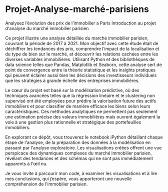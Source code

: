 # Projet-Analyse-marché-parisiens
Analysez l’évolution des prix de l’immobilier a Paris
Introduction au projet d'analyse du marché immobilier parisien

Ce projet illustre une analyse détaillée du marché immobilier parisien, couvrant la période de 2017 à 2021. Mon objectif avec cette étude était de déchiffrer les tendances des prix, comprendre l’impact de la localisation et du type de bien sur le marché, et découvrir les relations cachées entre les diverses variables immobilières. Utilisant Python et des bibliothèques de data science telles que Pandas, Matplotlib et Seaborn, cette analyse sert de point de convergence entre la théorie statistique et les insights pratiques qui peuvent éclairer aussi bien les décisions des investisseurs individuels que les stratégies à grande échelle des entreprises immobilières.

Le cœur du projet est basé sur la modélisation prédictive, où des techniques avancées telles que la régression linéaire et le clustering non supervisé ont été employées pour prédire la valorisation future des actifs immobiliers et pour classifier de manière efficace les biens selon leurs caractéristiques. Ces méthodes analytiques ne permettent pas seulement une estimation précise des valeurs immobilières mais ouvrent également la voie à une gestion plus rationnelle et stratégique des portefeuilles immobiliers.

En explorant ce dépôt, vous trouverez le notebook iPython détaillant chaque étape de l'analyse, de la préparation des données à la modélisation en passant par l'analyse exploratoire. Les visualisations créées offrent une vue perspicace des dynamiques complexes du marché immobilier parisien, révélant des tendances et des schémas qui ne sont pas immédiatement apparents à l'œil nu.

Je vous invite à parcourir mon code, à examiner les visualisations et à lire mes conclusions, qui j’espère, vous apporteront une nouvelle compréhension de l'immobilier parisien.
